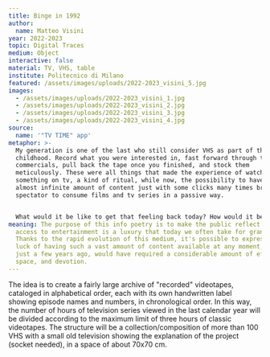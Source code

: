 ```yaml
---
title: Binge in 1992
author:
  name: Matteo Visini
year: 2022-2023
topic: Digital Traces
medium: Object
interactive: false
material: TV, VHS, table
institute: Politecnico di Milano
featured: /assets/images/uploads/2022-2023_visini_5.jpg
images:
  - /assets/images/uploads/2022-2023_visini_1.jpg
  - /assets/images/uploads/2022-2023_visini_2.jpg
  - /assets/images/uploads/2022-2023_visini_3.jpg
  - /assets/images/uploads/2022-2023_visini_4.jpg
source:
  name: '"TV TIME" app'
metaphor: >-
  My generation is one of the last who still consider VHS as part of their
  childhood. Record what you were interested in, fast forward through the
  commercials, pull back the tape once you finished, and stock them
  meticulously. These were all things that made the experience of watching
  something on tv, a kind of ritual, while now, the possibility to have an
  almost infinite amount of content just with some clicks many times brings the
  spectator to consume films and tv series in a passive way.


  What would it be like to get that feeling back today? How would it be to take all this intangible online content and give it back its cumbersome and uncomfortable physicality? Are we still able to actually give value to what we can do with technology, even in our spare time, or are we slowly taking it for granted?
meaning: The purpose of this info poetry is to make the public reflect on how
  access to entertainment is a luxury that today we often take for granted.
  Thanks to the rapid evolution of this medium, it's possible to express the
  luck of having such a vast amount of content available at any moment, which,
  just a few years ago, would have required a considerable amount of effort,
  space, and devotion.
---
```

The idea is to create a fairly large archive of "recorded" videotapes, cataloged in alphabetical order, each with its own handwritten label showing episode names and numbers, in chronological order. In this way, the number of hours of television series viewed in the last calendar year will be divided according to the maximum limit of three hours of classic videotapes.
The structure will be a collection/composition of more than 100 VHS with a small old television showing the explanation of the project (socket needed), in a space of about 70x70 cm.
